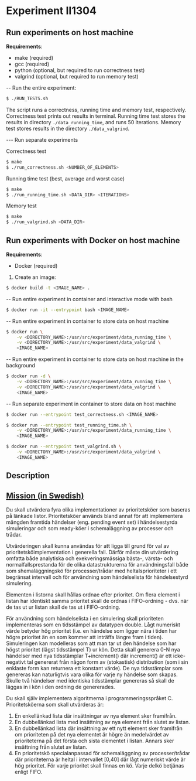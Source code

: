 # Experiment II1304
## Run experiments on host machine
__Requirements__:
 - make (required)
 - gcc (required)
 - python (optional, but required to run correctness test)
 - valgrind (optional, but required to run memory test)

-- Run the entire experiment:
```bash
$ ./RUN_TESTS.sh
```
The script runs a correctness, running time and memory test, respectively.
Correctness test prints out results in terminal.
Running time test stores the results in directory `./data_running_time`, and runs 50 iterations.
Memory test stores results in the directory `./data_valgrind`.

--- Run separate experiments

Correctness test
```bash
$ make
$ ./run_correctness.sh <NUMBER_OF_ELEMENTS>
```

Running time test (best, average and worst case)
```bash
$ make
$ ./run_running_time.sh <DATA_DIR> <ITERATIONS>
```

Memory test
```bash
$ make
$ ./run_valgrind.sh <DATA_DIR>
```
## Run experiments with Docker on host machine
__Requirements__:
 - Docker (required)
 
1) Create an image:
```bash
$ docker build -t <IMAGE_NAME> .
```
-- Run entire experiment in container and interactive mode with bash
```bash
$ docker run -it --entrypoint bash <IMAGE_NAME>
```
-- Run entire experiment in container to store data on host machine
```bash
$ docker run \
    -v <DIRECTORY_NAME>:/usr/src/experiment/data_running_time \
    -v <DIRECTORY_NAME>:/usr/src/experiment/data_valgrind \
    <IMAGE_NAME>
```
-- Run entire experiment in container to store data on host machine in the background
```bash
$ docker run -d \
    -v <DIRECTORY_NAME>:/usr/src/experiment/data_running_time \
    -v <DIRECTORY_NAME>:/usr/src/experiment/data_valgrind \
    <IMAGE_NAME>
```
-- Run separate experiment in container to store data on host machine
```bash
$ docker run --entrypoint test_correctness.sh <IMAGE_NAME>
```
```bash
$ docker run --entrypoint test_running_time.sh \
    -v <DIRECTORY_NAME>:/usr/src/experiment/data_running_time \
    <IMAGE_NAME>
```
```bash
$ docker run --entrypoint test_valgrind.sh \
    -v <DIRECTORY_NAME>:/usr/src/experiment/data_valgrind \
    <IMAGE_NAME>
```

## Description

## [Mission (in Swedish)](https://www.kth.se/social/course/II1304/page/uppgift-lasaret-1516/)
Du skall utvärdera fyra olika implementationer av prioritetsköer som baseras på länkade listor. Prioritetsköer används bland annat för att implementera mängden framtida händelser (eng. pending event set) i händelsestyrda simuleringar och som ready-köer i schemaläggning av processer och trådar.

Utvärderingen skall kunna användas för att ligga till grund för val av prioritetsköimplementation i generella fall. Därför måste din utvärdering omfatta både analytiska och exekveringsmässiga bästa-, värsta- och normalfallsprestanda för de olika datastrukturerna för användningsfall både som shemaläggningskö för processer/trådar med heltalsprioriteter i ett begränsat intervall och för användning som händelselista för händelsestyrd simulering. 

Elementen i listorna skall hållas ordnae efter prioritet. Om flera element i listan har identiskt samma prioritet skall de ordnas i FIFO-ordning - dvs. när de tas ut ur listan skall de tas ut i FIFO-ordning.

För användning som händelselista i en simulering skall prioriteten implementeras som en tidsstämpel av datatypen double. Lågt numeriskt värde betyder hög prioritet (i.e. en händelse som ligger nära i tiden har högre prioritet än en som kommer att inträffa längre fram i tiden). Simuleringen kan modelleras som att man tar ut den händelse som har högst prioritet (lägst tidsstämpel T) ur kön. Detta skall generera 0-N nya händelser med nya tidsstämplar T+increment() där increment() är ett icke-negativt tal genererat från någon form av (stokastisk) distribution (som i sin enklaste form kan returnera ett konstant värde). De nya tidsstämplar som genereras kan naturligtvis vara olika för varje ny händelse som skapas. Skulle två händelser med identiska tidsstämplar genereras så skall de läggas in i kön i den ordning de genererades.

Du skall själv implementera algoritmerna i programmeringsspråket C.
Prioritetsköerna som skall utvärderas är:

1. En enkellänkad lista där insättningar av nya element sker framifrån.
2. En dubbellänkad lista med insättning av nya element från slutet av listan.
3. En dubbellänkad lista där insättning av ett nytt element sker framifrån om prioriteten på det nya elementet är högre än medelvärdet av prioriteterna på det första och sista elementet i listan. Annars sker insättning från slutet av listan.
4. En prioritetskö specialanpassad för schemaläggning av processer/trådar där prioriteterna är heltal i intervallet [0,40] där lågt numeriskt värde är hög prioritet. För varje prioritet skall finnas en kö. Varje delkö betjänas enligt FIFO. 

